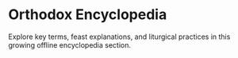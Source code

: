 # Orthodox Encyclopedia

Explore key terms, feast explanations, and liturgical practices in this growing offline encyclopedia section.
